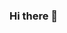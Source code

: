 ### Hi there 👋

<!--
**emmanuelalo52/emmanuelalo52** is a ✨ _special_ ✨ repository because its `README.md` (this file) appears on your GitHub profile.
With 3 years of software engineering expertise and 2 years of specialized experience in Machine Learning. Proficient in Data Structures and Algorithms, I am known for logical thinking, determination, assertiveness, and a disciplined work approach. My strong technical acumen and adept data manipulation skills complement my background in Machine Learning algorithms. Currently, I am focused on deepening my expertise in Machine Learning pipelining, and as a Rust developer, I am committed to leveraging my skills to contribute to high-performance software solutions in this language. My passion for software development drives me to stay abreast of the latest advancements in the field and continuously refine my skills to deliver cutting-edge solutions.
Here are some ideas to get you started:

- 🔭 I’m currently working on ...
- 🌱 I’m currently learning ...
- 👯 I’m looking to collaborate on ...
- 🤔 I’m looking for help with ...
- 💬 Ask me about ...
- 📫 How to reach me: ...
- 😄 Pronouns: ...
- ⚡ Fun fact: ...
-->
